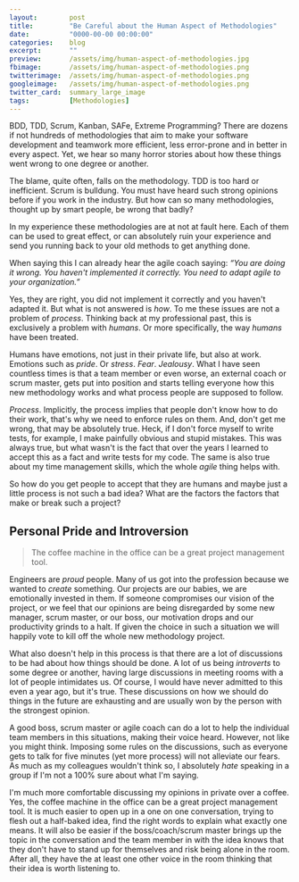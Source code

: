 ```yaml
---
layout:        post
title:         "Be Careful about the Human Aspect of Methodologies"
date:          "0000-00-00 00:00:00"
categories:    blog
excerpt:       ""
preview:       /assets/img/human-aspect-of-methodologies.jpg
fbimage:       /assets/img/human-aspect-of-methodologies.png
twitterimage:  /assets/img/human-aspect-of-methodologies.png
googleimage:   /assets/img/human-aspect-of-methodologies.png
twitter_card:  summary_large_image
tags:          [Methodologies]
---
```


BDD, TDD, Scrum, Kanban, SAFe, Extreme Programming? There are dozens if not hundreds of methodologies that aim to make
your software development and teamwork more efficient, less error-prone and in better in every aspect. Yet, we hear
so many horror stories about how these things went wrong to one degree or another.

The blame, quite often, falls on the methodology. TDD is too hard or inefficient. Scrum is bulldung. You must have heard
such strong opinions before if you work in the industry. But how can so many methodologies, thought up by smart people,
be wrong that badly?

In my experience these methodologies are at not at fault here. Each of them can be used to great effect, or can
absolutely ruin your experience and send you running back to your old methods to get anything done.

When saying this I can already hear the agile coach saying: *&ldquo;You are doing it wrong. You haven't implemented
it correctly. You need to adapt agile to your organization.&rdquo;*

Yes, they are right, you did not implement it correctly and you haven't adapted it. But what is not answered is *how*.
To me these issues are not a problem of *process*. Thinking back at my professional past, this is exclusively a problem
with *humans*. Or more specifically, the way *humans* have been treated.

Humans have emotions, not just in their private life, but also at work. Emotions such as *pride*. Or *stress*. *Fear*.
*Jealousy*. What I have seen countless times is that a team member or even worse, an external coach or scrum master,
gets put into position and starts telling everyone how this new methodology works and what process people are supposed
to follow.

*Process*. Implicitly, the process implies that people don't know how to do their work, that's why we need to enforce
rules on them. And, don't get me wrong, that may be absolutely true. Heck, if I don't force myself to write tests, for
example, I make painfully obvious and stupid mistakes. This was always true, but what wasn't is the fact that over the
years I learned to accept this as a fact and write tests for my code. The same is also true about my time management
skills, which the whole *agile* thing helps with.

So how do you get people to accept that they are humans and maybe just a little process is not such a bad idea? What 
are the factors the factors that make or break such a project? 

## Personal Pride and Introversion

> The coffee machine in the office can be a great project management tool.

Engineers are *proud* people. Many of us got into the profession because we wanted to *create* something. Our projects
are our babies, we are emotionally invested in them. If someone compromises our vision of the project, or we feel that
our opinions are being disregarded by some new manager, scrum master, or our boss, our motivation drops and our 
productivity grinds to a halt. If given the choice in such a situation we will happily vote to kill off the whole
new methodology project.

What also doesn't help in this process is that there are a lot of discussions to be had about how things should be done.
A lot of us being *introverts* to some degree or another, having large discussions in meeting rooms with a lot of people
intimidates us. Of course, I would have never admitted to this even a year ago, but it's true. These discussions on
how we should do things in the future are exhausting and are usually won by the person with the strongest opinion.

A good boss, scrum master or agile coach can do a lot to help the individual team members in this situations, making 
their voice heard. However, not like you might think. Imposing some rules on the discussions, such as everyone gets to
talk for five minutes (yet more process) will not alleviate our fears. As much as my colleagues wouldn't think so, I
absolutely *hate* speaking in a group if I'm not a 100% sure about what I'm saying.

I'm much more comfortable discussing my opinions in private over a coffee. Yes, the coffee machine in the office can be
a great project management tool. It is much easier to open up in a one on one conversation, trying to flesh out a 
half-baked idea, find the right words to explain what exactly one means. It will also be easier if the boss/coach/scrum
master brings up the topic in the conversation and the team member in with the idea knows that they don't have to stand
up for themselves and risk being alone in the room. After all, they have the at least one other voice in the room
thinking that their idea is worth listening to.